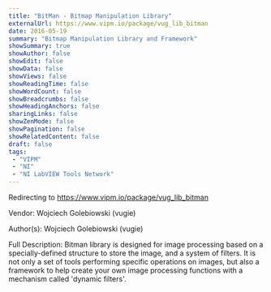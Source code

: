 ```yaml
---
title: "BitMan - Bitmap Manipulation Library"
externalUrl: https://www.vipm.io/package/vug_lib_bitman
date: 2016-05-19
summary: "Bitmap Manipulation Library and Framework"
showSummary: true
showAuthor: false
showEdit: false
showData: false
showViews: false
showReadingTime: false
showWordCount: false
showBreadcrumbs: false
showHeadingAnchors: false
sharingLinks: false
showZenMode: false
showPagination: false
showRelatedContent: false
draft: false
tags:
 - "VIPM"
 - "NI"
 - "NI LabVIEW Tools Network"
---
```


Redirecting to https://www.vipm.io/package/vug_lib_bitman

Vendor: Wojciech Golebiowski (vugie)

Author(s): Wojciech Golebiowski (vugie)
 
Full Description:
Bitman library is designed for image processing based on a specially-defined structure to store the image, and a system of filters. It is not only a set of tools performing specific operations on images, but also a framework to help create your own image processing functions with a mechanism called 'dynamic filters'.